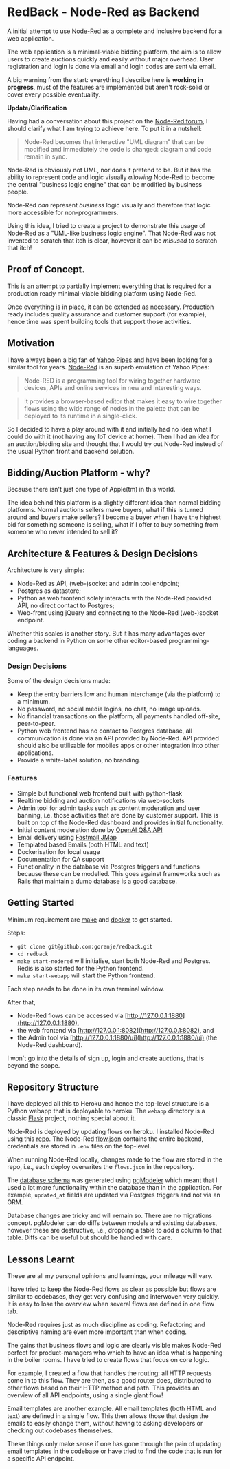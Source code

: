 # RedBack - Node-Red as Backend

A initial attempt to use [Node-Red](https://nodered.org/) as a complete and inclusive backend for a web application.

The web application is a minimal-viable bidding platform, the aim is to allow users to create auctions quickly and easily without major overhead. User registration and login is done via email and login codes are sent via email.

A big warning from the start: everything I describe here is **working in progress**, must of the features are implemented but aren't rock-solid or cover every possible eventuality.

**Update/Clarification**

Having had a conversation about this project on the [Node-Red forum](https://discourse.nodered.org/t/redback-node-red-as-backend/74481), I should clarify what I am trying to achieve here. To put it in a nutshell:

> Node-Red becomes that interactive "UML diagram" that can be modified and immediately the code is changed: diagram and code remain in sync.

Node-Red is obviously not UML, nor does it pretend to be. But it has the ability to represent code and logic visually *allowing* Node-Red to become the central "business logic engine" that can be modified by business people. 

Node-Red *can* represent *business* logic visually and therefore that logic more accessible for non-programmers.

Using this idea, I tried to create a project to demonstrate this usage of Node-Red as a "UML-like business logic engine". That Node-Red was not invented to scratch that itch is clear, however it can be *misused* to scratch that itch!

## Proof of Concept.

This is an attempt to partially implement everything that is required for a production ready minimal-viable bidding platform using Node-Red. 

Once everything is in place, it can be extended as necessary. Production ready includes quality assurance and customer support (for example), hence time was spent building tools that support those activities.

## Motivation

I have always been a big fan of [Yahoo Pipes](https://en.wikipedia.org/wiki/Yahoo!_Pipes) and have been looking for a similar tool for years. [Node-Red](https://nodered.org/) is an superb emulation of Yahoo Pipes:

> Node-RED is a programming tool for wiring together hardware devices, APIs and online services in new and interesting ways.

> It provides a browser-based editor that makes it easy to wire together flows using the wide range of nodes in the palette that can be deployed to its runtime in a single-click.

So I decided to have a play around with it and initially had no idea what I could do with it (not having any IoT device at home). Then I had an idea for an auction/bidding site and thought that I would try out Node-Red instead of the usual Python front and backend solution. 

## Bidding/Auction Platform - why?

Because there isn't just one type of Apple(tm) in this world.

The idea behind this platform is a slightly different idea than normal bidding platforms. Normal auctions sellers make buyers, what if this is turned around and buyers make sellers? I become a buyer when I have the highest bid for something someone is selling, what if I offer to buy something from someone who never intended to sell it?

## Architecture & Features & Design Decisions

Architecture is very simple: 

- Node-Red as API, (web-)socket and admin tool endpoint;
- Postgres as datastore;
- Python as web frontend solely interacts with the Node-Red provided API, no direct contact to Postgres;
- Web-front using jQuery and connecting to the Node-Red (web-)socket endpoint.

Whether this scales is another story. But it has many advantages over coding a backend in Python on some other editor-based programming-languages.

### Design Decisions

Some of the design decisions made:

- Keep the entry barriers low and human interchange (via the platform) to a minimum.
- No password, no social media logins, no chat, no image uploads. 
- No financial transactions on the platform, all payments handled off-site, peer-to-peer.
- Python web frontend has no contact to Postgres database, all communication is done via an API provided by Node-Red. API provided should also be utilisable for mobiles apps or other integration into other applications.
- Provide a white-label solution, no branding.

### Features

- Simple but functional web frontend built with python-flask
- Realtime bidding and auction notifications via web-sockets 
- Admin tool for admin tasks such as content moderation and user banning, i.e. those activities that are done by customer support. This is built on top of the Node-Red dashboard and provides initial functionality.
- Initial content moderation done by [OpenAI Q&A API](https://platform.openai.com/examples/default-qa)
- Email delivery using [Fastmail JMap](https://www.fastmail.com/blog/jmap-new-email-open-standard/)
- Templated based Emails (both HTML and text)
- Dockerisation for local usage
- Documentation for QA support
- Functionality in the database via Postgres triggers and functions because these can be modelled. This goes against frameworks such as Rails that maintain a dumb database is a good database.

## Getting Started

Minimum requirement are [make](https://en.wikipedia.org/wiki/Make_(software)) and [docker](https://en.wikipedia.org/wiki/Docker_(software)) to get started. 

Steps:

- `git clone git@github.com:gorenje/redback.git` 
- `cd redback`
- `make start-nodered` will initialise, start both Node-Red and Postgres. Redis is also started for the Python frontend.
- `make start-webapp` will start the Python frontend.

Each step needs to be done in its own terminal window.

After that, 

- Node-Red flows can be accessed via [http://127.0.0.1:1880](http://127.0.0.1:1880),
- the web frontend via [http://127.0.0.1:8082](http://127.0.0.1:8082), and
- the Admin tool via [http://127.0.0.1:1880/ui](http://127.0.0.1:1880/ui) (the Node-Red dashboard).

I won't go into the details of sign up, login and create auctions, that is beyond the scope.

## Repository Structure

I have deployed all this to Heroku and hence the top-level structure is a Python webapp that is deployable to heroku. The `webapp` directory is a classic [Flask](https://palletsprojects.com/p/flask/) project, nothing special about it.

Node-Red is deployed by updating flows on heroku. I installed Node-Red using this [repo](https://github.com/gorenje/node-red-heroku). The Node-Red [flow.json](/node-red/data/flows.json) contains the entire backend, credentials are stored in `.env` files on the top-level.

When running Node-Red locally, changes made to the flow are stored in the repo, i.e., each deploy overwrites the `flows.json` in the repository. 

The [database schema](/postgres/database-schema.sql) was generated using [pgModeler](https://pgmodeler.io/) which meant that I used a lot more functionality within the database than in the application. For example, `updated_at` fields are updated via Postgres triggers and not via an ORM. 

Database changes are tricky and will remain so. There are no migrations concept. pgModeler can do diffs between models and existing databases, however these are destructive, i.e., dropping a table to add a column to that table. Diffs can be useful but should be handled with care.

## Lessons Learnt

These are all my personal opinions and learnings, your mileage will vary.

I have tried to keep the Node-Red flows as clear as possible but flows are similar to codebases, they get very confusing and interwoven very quickly. It is easy to lose the overview when several flows are defined in one flow tab.

Node-Red requires just as much discipline as coding. Refactoring and descriptive naming are even more important than when coding. 

The gains that business flows and logic are clearly visible makes Node-Red perfect for product-managers who which to have an idea what is happening in the boiler rooms. I have tried to create flows that focus on core logic. 

For example, I created a flow that handles the routing: all HTTP requests come in to this flow. They are then, as a good router does, distributed to other flows based on their HTTP method and path. This provides an overview of all API endpoints, using a single giant flow!

Email templates are another example. All email templates (both HTML and text) are defined in a single flow. This then allows those that design the emails to easily change them, without having to asking developers or checking out codebases themselves.

These things only make sense if one has gone through the pain of updating email templates in the codebase or have tried to find the code that is run for a specific API endpoint.


